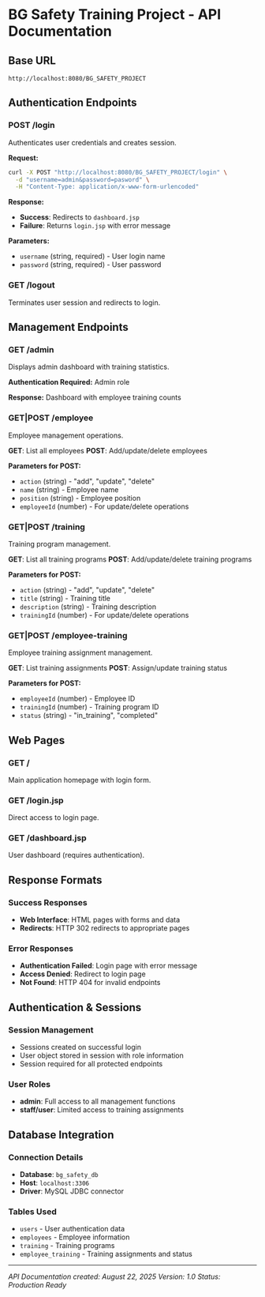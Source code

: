 # BG Safety Training Project - API Documentation

## Base URL
```
http://localhost:8080/BG_SAFETY_PROJECT
```

## Authentication Endpoints

### POST /login
Authenticates user credentials and creates session.

**Request:**
```bash
curl -X POST "http://localhost:8080/BG_SAFETY_PROJECT/login" \
  -d "username=admin&password=pasword" \
  -H "Content-Type: application/x-www-form-urlencoded"
```

**Response:**
- **Success**: Redirects to `dashboard.jsp`
- **Failure**: Returns `login.jsp` with error message

**Parameters:**
- `username` (string, required) - User login name
- `password` (string, required) - User password

### GET /logout
Terminates user session and redirects to login.

## Management Endpoints

### GET /admin
Displays admin dashboard with training statistics.

**Authentication Required:** Admin role

**Response:** Dashboard with employee training counts

### GET|POST /employee
Employee management operations.

**GET**: List all employees
**POST**: Add/update/delete employees

**Parameters for POST:**
- `action` (string) - "add", "update", "delete"
- `name` (string) - Employee name
- `position` (string) - Employee position
- `employeeId` (number) - For update/delete operations

### GET|POST /training
Training program management.

**GET**: List all training programs
**POST**: Add/update/delete training programs

**Parameters for POST:**
- `action` (string) - "add", "update", "delete"
- `title` (string) - Training title
- `description` (string) - Training description
- `trainingId` (number) - For update/delete operations

### GET|POST /employee-training
Employee training assignment management.

**GET**: List training assignments
**POST**: Assign/update training status

**Parameters for POST:**
- `employeeId` (number) - Employee ID
- `trainingId` (number) - Training program ID
- `status` (string) - "in_training", "completed"

## Web Pages

### GET /
Main application homepage with login form.

### GET /login.jsp
Direct access to login page.

### GET /dashboard.jsp
User dashboard (requires authentication).

## Response Formats

### Success Responses
- **Web Interface**: HTML pages with forms and data
- **Redirects**: HTTP 302 redirects to appropriate pages

### Error Responses
- **Authentication Failed**: Login page with error message
- **Access Denied**: Redirect to login page
- **Not Found**: HTTP 404 for invalid endpoints

## Authentication & Sessions

### Session Management
- Sessions created on successful login
- User object stored in session with role information
- Session required for all protected endpoints

### User Roles
- **admin**: Full access to all management functions
- **staff/user**: Limited access to training assignments

## Database Integration

### Connection Details
- **Database**: `bg_safety_db`
- **Host**: `localhost:3306`
- **Driver**: MySQL JDBC connector

### Tables Used
- `users` - User authentication data
- `employees` - Employee information
- `training` - Training programs
- `employee_training` - Training assignments and status

---
*API Documentation created: August 22, 2025*
*Version: 1.0*
*Status: Production Ready*